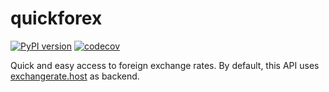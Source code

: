 # quickforex

[![PyPI version](https://badge.fury.io/py/quickforex.svg)](https://badge.fury.io/py/quickforex) [![codecov](https://codecov.io/gh/jean-edouard-boulanger/python-quickforex/branch/master/graph/badge.svg?token=E8LALNP22Z)](https://codecov.io/gh/jean-edouard-boulanger/python-quickforex)

Quick and easy access to foreign exchange rates. By default, this API uses 
[exchangerate.host](https://exchangerate.host/#/) as backend.